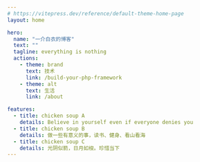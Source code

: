 ```yaml
---
# https://vitepress.dev/reference/default-theme-home-page
layout: home

hero:
  name: "一介白衣的博客"
  text: ""
  tagline: everything is nothing
  actions:
    - theme: brand
      text: 技术
      link: /build-your-php-framework
    - theme: alt
      text: 生活
      link: /about

features:
  - title: chicken soup A
    details: Believe in yourself even if everyone denies you
  - title: chicken soup B
    details: 做一些有意义的事，读书、健身、看山看海
  - title: chicken soup C
    details: 光阴似箭，日月如梭。珍惜当下
---
```

